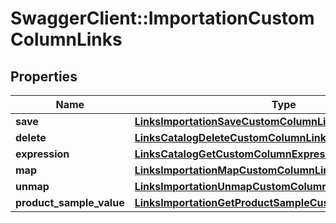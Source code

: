 # SwaggerClient::ImportationCustomColumnLinks

## Properties
Name | Type | Description | Notes
------------ | ------------- | ------------- | -------------
**save** | [**LinksImportationSaveCustomColumnLink**](LinksImportationSaveCustomColumnLink.md) |  | 
**delete** | [**LinksCatalogDeleteCustomColumnLink**](LinksCatalogDeleteCustomColumnLink.md) |  | 
**expression** | [**LinksCatalogGetCustomColumnExpressionLink**](LinksCatalogGetCustomColumnExpressionLink.md) |  | 
**map** | [**LinksImportationMapCustomColumnLink**](LinksImportationMapCustomColumnLink.md) |  | [optional] 
**unmap** | [**LinksImportationUnmapCustomColumnLink**](LinksImportationUnmapCustomColumnLink.md) |  | [optional] 
**product_sample_value** | [**LinksImportationGetProductSampleCustomColumnValueLink**](LinksImportationGetProductSampleCustomColumnValueLink.md) |  | [optional] 


